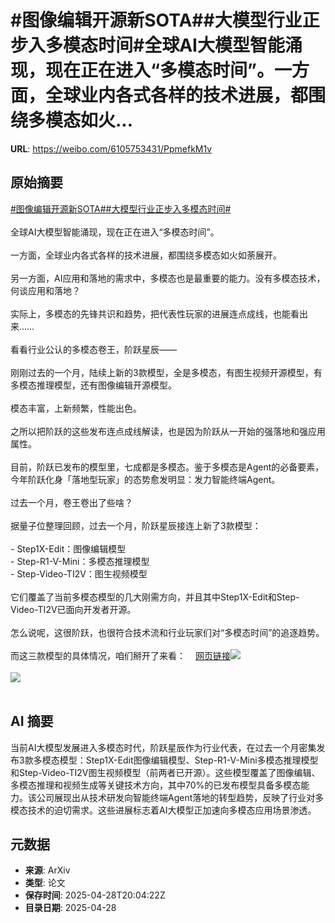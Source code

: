 # #图像编辑开源新SOTA##大模型行业正步入多模态时间#全球AI大模型智能涌现，现在正在进入“多模态时间”。一方面，全球业内各式各样的技术进展，都围绕多模态如火...

**URL**: https://weibo.com/6105753431/PpmefkM1v

## 原始摘要

<a href="https://m.weibo.cn/search?containerid=231522type%3D1%26t%3D10%26q%3D%23%E5%9B%BE%E5%83%8F%E7%BC%96%E8%BE%91%E5%BC%80%E6%BA%90%E6%96%B0SOTA%23&amp;extparam=%23%E5%9B%BE%E5%83%8F%E7%BC%96%E8%BE%91%E5%BC%80%E6%BA%90%E6%96%B0SOTA%23" data-hide=""><span class="surl-text">#图像编辑开源新SOTA#</span></a><a href="https://m.weibo.cn/search?containerid=231522type%3D1%26t%3D10%26q%3D%23%E5%A4%A7%E6%A8%A1%E5%9E%8B%E8%A1%8C%E4%B8%9A%E6%AD%A3%E6%AD%A5%E5%85%A5%E5%A4%9A%E6%A8%A1%E6%80%81%E6%97%B6%E9%97%B4%23&amp;extparam=%23%E5%A4%A7%E6%A8%A1%E5%9E%8B%E8%A1%8C%E4%B8%9A%E6%AD%A3%E6%AD%A5%E5%85%A5%E5%A4%9A%E6%A8%A1%E6%80%81%E6%97%B6%E9%97%B4%23" data-hide=""><span class="surl-text">#大模型行业正步入多模态时间#</span></a><br><br>全球AI大模型智能涌现，现在正在进入“多模态时间”。<br><br>一方面，全球业内各式各样的技术进展，都围绕多模态如火如荼展开。<br><br>另一方面，AI应用和落地的需求中，多模态也是最重要的能力。没有多模态技术，何谈应用和落地？<br><br>实际上，多模态的先锋共识和趋势，把代表性玩家的进展连点成线，也能看出来……<br><br>看看行业公认的多模态卷王，阶跃星辰——<br><br>刚刚过去的一个月，陆续上新的3款模型，全是多模态，有图生视频开源模型，有多模态推理模型，还有图像编辑开源模型。<br><br>模态丰富，上新频繁，性能出色。<br><br>之所以把阶跃的这些发布连点成线解读，也是因为阶跃从一开始的强落地和强应用属性。<br><br>目前，阶跃已发布的模型里，七成都是多模态。鉴于多模态是Agent的必备要素，今年阶跃化身「落地型玩家」的态势愈发明显：发力智能终端Agent。<br><br>过去一个月，卷王卷出了些啥？<br><br>据量子位整理回顾，过去一个月，阶跃星辰接连上新了3款模型：<br><br>- Step1X-Edit：图像编辑模型<br>- Step-R1-V-Mini：多模态推理模型<br>- Step-Video-TI2V：图生视频模型<br><br>它们覆盖了当前多模态模型的几大刚需方向，并且其中Step1X-Edit和Step-Video-TI2V已面向开发者开源。<br><br>怎么说呢，这很阶跃，也很符合技术流和行业玩家们对“多模态时间”的追逐趋势。<br><br>而这三款模型的具体情况，咱们掰开了来看：<a href="https://weibo.cn/sinaurl?u=https%3A%2F%2Fmp.weixin.qq.com%2Fs%2FxBZrQoZtlroqZDt7xTyW3g" data-hide=""><span class="url-icon"><img style="width: 1rem;height: 1rem" src="https://h5.sinaimg.cn/upload/2015/09/25/3/timeline_card_small_web_default.png" referrerpolicy="no-referrer"></span><span class="surl-text">网页链接</span></a><img style="" src="https://tvax3.sinaimg.cn/large/006Fd7o3gy1i0wl11rxnwj30u00gw425.jpg" referrerpolicy="no-referrer"><br><br><img style="" src="https://tvax1.sinaimg.cn/large/006Fd7o3gy1i0wl24pck7j30to0enq75.jpg" referrerpolicy="no-referrer"><br><br>

## AI 摘要

当前AI大模型发展进入多模态时代，阶跃星辰作为行业代表，在过去一个月密集发布3款多模态模型：Step1X-Edit图像编辑模型、Step-R1-V-Mini多模态推理模型和Step-Video-TI2V图生视频模型（前两者已开源）。这些模型覆盖了图像编辑、多模态推理和视频生成等关键技术方向，其中70%的已发布模型具备多模态能力。该公司展现出从技术研发向智能终端Agent落地的转型趋势，反映了行业对多模态技术的迫切需求。这些进展标志着AI大模型正加速向多模态应用场景渗透。

## 元数据

- **来源**: ArXiv
- **类型**: 论文
- **保存时间**: 2025-04-28T20:04:22Z
- **目录日期**: 2025-04-28
